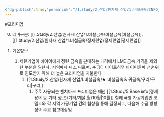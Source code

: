 ```yaml
---
{"dg-publish":true,"permalink":"/1.Study/2.산업/원자재 산업/1.비철금속/INFO_정련,제련,광산 등/프리미엄/","created":"2024-11-20T21:02:28.635+09:00","updated":"2025-06-26T13:20:33.466+09:00"}
---
```


#프리미엄


0. 테마구분: [[1.Study/2.산업/원자재 산업/1.비철금속/비철금속\|비철금속]], [[1.Study/2.산업/원자재 산업/1.비철금속/정제련업/정제련업\|정제련업]]




1. 기본정보
	1. 제련기업이 바이어에게 정련 금속을 판매하는 가격에서 LME 금속 가격을 제외한 부분을 말한다. 지역마다 다소 다르며, 수급이 타이트하면 바이어들이 선순위로 인도받기 위해 더 높은 프리미엄을 지불한다.
		1. [[1.Study/2.산업/원자재 산업/1.비철금속/★ 비철금속 & 귀금속/구리/구리\|구리]] 
			1. 주로 사용되는 벤치마크 프리미엄은 매년 [[1.Study/5.Base info(경제용어 등 기타 정보)/기타/계절,월/10월\|10월]] 칠레 국영 가공기업인 코델코와 각 지역 가공기업 간의 협상을 통해 결정되고, 다음해 수급 방향성이 주요 참고대상임